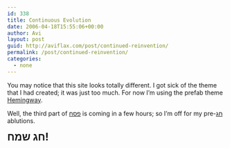 ```yaml
---
id: 338
title: Continuous Evolution
date: 2006-04-18T15:55:06+00:00
author: Avi
layout: post
guid: http://aviflax.com/post/continued-reinvention/
permalink: /post/continued-reinvention/
categories:
  - none
---
```

You may notice that this site looks totally different. I got sick of the theme that I had created; it was just too much. For now I&#8217;m using the prefab theme [Hemingway](http://warpspire.com/hemingway).

Well, the third part of [פסח](http://en.wikipedia.org/wiki/Pesah) is coming in a few hours; so I&#8217;m off for my pre-[חג](http://milon.morfix.co.il/default.aspx?q=%E7%E2) ablutions.

<strong style="font-size: x-large">חג שמח! </strong>